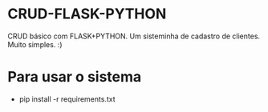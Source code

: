 # CRUD-FLASK-PYTHON
CRUD básico com FLASK+PYTHON. Um sisteminha de cadastro de clientes. Muito simples. :) 

# Para usar o sistema
  * pip install -r requirements.txt
